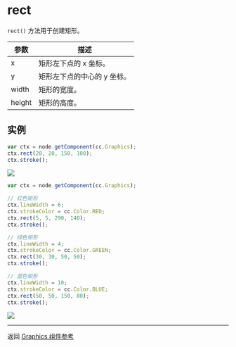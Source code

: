 # rect

`rect()` 方法用于创建矩形。 

| 参数 |   描述
| -------------- | ----------- |
| x | 矩形左下点的 x 坐标。
| y | 矩形左下点的中心的 y 坐标。
| width | 矩形的宽度。
| height | 矩形的高度。

## 实例

```javascript
var ctx = node.getComponent(cc.Graphics);
ctx.rect(20, 20, 150, 100);
ctx.stroke();
```

<a href="graphics/rect.png"><img src="graphics/rect.png"></a>

```javascript
var ctx = node.getComponent(cc.Graphics);

// 红色矩形
ctx.lineWidth = 6;
ctx.strokeColor = cc.Color.RED;
ctx.rect(5, 5, 290, 140);
ctx.stroke();

// 绿色矩形
ctx.lineWidth = 4;
ctx.strokeColor = cc.Color.GREEN;
ctx.rect(30, 30, 50, 50);
ctx.stroke();

// 蓝色矩形
ctx.lineWidth = 10;
ctx.strokeColor = cc.Color.BLUE;
ctx.rect(50, 50, 150, 80);
ctx.stroke();
```

<a href="graphics/rect2.png"><img src="graphics/rect2.png"></a>

<hr>

返回 [Graphics 组件参考](../../components/graphics.md)
